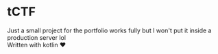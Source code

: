 # tCTF
Just a small project for the portfolio works fully but I won't put it inside a production server lol
<br>
Written with kotlin ❤
